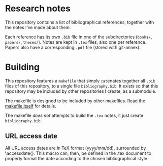 Research notes
==============

This repository contains a list of bibliographical references,
together with the notes I've made about them.

Each reference has its own `.bib` file in one of the subdirectories
(`books/`, `papers/`, `theses/`).
Notes are kept in `.tex` files, also one per reference.
Papers also have a corresponding `.pdf` file
(stored with git-annex).


Building
========

This repository features a `makefile`
that simply `cat`enates together all `.bib` files of this repository,
to a single file `bibliography.bib`.
It exists so that this repository may be included by other repositories I create,
as a submodule.

The makefile is designed to be included by other makefiles.
Read the [makefile itself](makefile.mk) for details.

The makefile _does not_ attempts to build the `.tex` notes,
it just create `bibliography.bib`.

URL access date
---------------
All URL access dates are in TeX format
(yyyy/mm/dd),
surrounded by \accessdate{}.
This macro can, then, be defined in the .tex document
to properly format the date according to the chosen bibliographical style.
